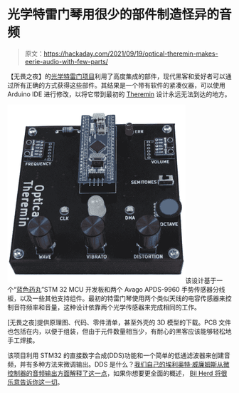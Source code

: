 # 光学特雷门琴用很少的部件制造怪异的音频

> 原文：<https://hackaday.com/2021/09/19/optical-theremin-makes-eerie-audio-with-few-parts/>

【无畏之夜】的[光学特雷门项目](https://www.fearlessnight.com/optical_theramin/index.html)利用了高度集成的部件，现代黑客和爱好者可以通过所有正确的方式获得这些部件。其结果是一个带有软件的紧凑仪器，可以使用 Arduino IDE 进行修改，以将它带到最初的 [Theremin](https://hackaday.com/2020/10/30/the-theremin-is-100-years-old-celebrating-the-spookiest-of-instruments/) 设计永远无法到达的地方。

![](img/c3ec0acc9ab2dd8c05d48fd5b117fc37.png)该设计基于一个“[蓝色药丸](https://stm32duinoforum.com/forum/wiki_subdomain/index_title_Blue_Pill.html)”STM 32 MCU 开发板和两个 Avago APDS-9960 手势传感器分线板，以及一些其他支持组件。最初的特雷门琴使用两个类似天线的电容传感器来控制音符频率和音量，这种设计依靠两个光学传感器来完成相同的工作。

[无畏之夜]提供原理图、代码、零件清单，甚至外壳的 3D 模型的下载。PCB 文件也包括在内，以便于组装，但由于元件数量相当少，有耐心的黑客应该能够轻松地手工焊接。

该项目利用 STM32 的直接数字合成(DDS)功能和一个简单的低通滤波器来创建音频，并有多种方法来微调输出。DDS 是什么？[我们自己的埃利奥特·威廉姆斯从微控制器的音频输出方面解释了这一点](https://hackaday.com/2016/02/12/embed-with-elliot-audio-playback-with-direct-digital-synthesis/)，如果你想要更全面的概述， [Bil Herd 将很乐意告诉你这一切](https://hackaday.com/2014/11/24/direct-digital-synthesis-dds-explained-by-bil-herd/)。